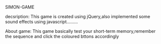 SIMON-GAME 

decsription:
This game is created using jQuery,also implemented some sound effects using javascript.........

About game:
This game basically test your short-term memory,remember the sequence and click the coloured bttons accordingly
